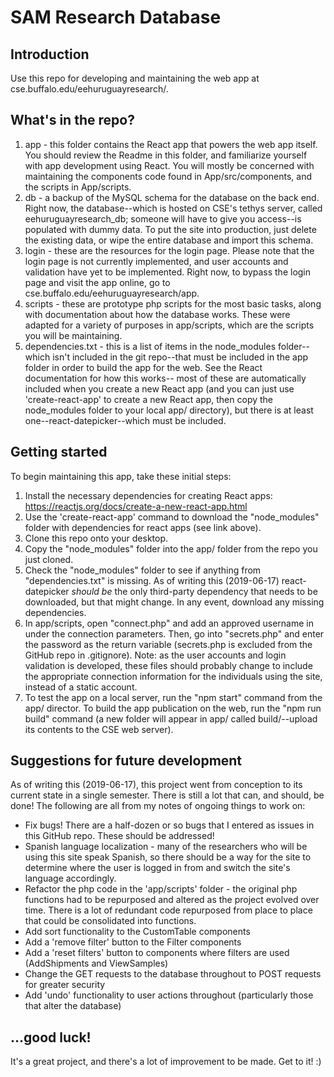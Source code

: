 # SAM Research Database

## Introduction

Use this repo for developing and maintaining the web app at cse.buffalo.edu/eehuruguayresearch/.

## What's in the repo?

1. app - this folder contains the React app that powers the web app itself. You should review the Readme in this folder, and familiarize yourself with app development using React. You will mostly be concerned with maintaining the components code found in App/src/components, and the scripts in App/scripts.
2. db - a backup of the MySQL schema for the database on the back end. Right now, the database--which is hosted on CSE's tethys server, called eehuruguayresearch_db; someone will have to give you access--is populated with dummy data. To put the site into production, just delete the existing data, or wipe the entire database and import this schema.
3. login - these are the resources for the login page. Please note that the login page is not currently implemented, and user accounts and validation have yet to be implemented. Right now, to bypass the login page and visit the app online, go to cse.buffalo.edu/eehuruguayresearch/app. 
4. scripts - these are prototype php scripts for the most basic tasks, along with documentation about how the database works. These were adapted for a variety of purposes in app/scripts, which are the scripts you will be maintaining.
4. dependencies.txt - this is a list of items in the node_modules folder--which isn't included in the git repo--that must be included in the app folder in order to build the app for the web. See the React documentation for how this works-- most of these are automatically included when you create a new React app (and you can just use 'create-react-app' to create a new React app, then copy the node_modules folder to your local app/ directory), but there is at least one--react-datepicker--which must be included.

## Getting started

To begin maintaining this app, take these initial steps:

1. Install the necessary dependencies for creating React apps: https://reactjs.org/docs/create-a-new-react-app.html
2. Use the 'create-react-app' command to download the "node_modules" folder with dependencies for react apps (see link above).
3. Clone this repo onto your desktop.
4. Copy the "node_modules" folder into the app/ folder from the repo you just cloned.
5. Check the "node_modules" folder to see if anything from "dependencies.txt" is missing. As of writing this (2019-06-17) react-datepicker *should be* the only third-party dependency that needs to be downloaded, but that might change. In any event, download any missing dependencies.
6. In app/scripts, open "connect.php" and add an approved username in under the connection parameters. Then, go into "secrets.php" and enter the password as the return variable (secrets.php is excluded from the GitHub repo in .gitignore). Note: as the user accounts and login validation is developed, these files should probably change to include the appropriate connection information for the individuals using the site, instead of a static account.
7. To test the app on a local server, run the "npm start" command from the app/ director. To build the app publication on the web, run the "npm run build" command (a new folder will appear in app/ called build/--upload its contents to the CSE web server).

## Suggestions for future development

As of writing this (2019-06-17), this project went from conception to its current state in a single semester. There is still a lot that can, and should, be done! The following are all from my notes of ongoing things to work on:

* Fix bugs! There are a half-dozen or so bugs that I entered as issues in this GitHub repo. These should be addressed!
* Spanish language localization - many of the researchers who will be using this site speak Spanish, so there should be a way for the site to determine where the user is logged in from and switch the site's language accordingly.
* Refactor the php code in the 'app/scripts' folder - the original php functions had to be repurposed and altered as the project evolved over time. There is a lot of redundant code repurposed from place to place that could be consolidated into functions. 
* Add sort functionality to the CustomTable components
* Add a 'remove filter' button to the Filter components
* Add a 'reset filters' button to components where filters are used (AddShipments and ViewSamples)
* Change the GET requests to the database throughout to POST requests for greater security
* Add 'undo' functionality to user actions throughout (particularly those that alter the database)

## ...good luck!

It's a great project, and there's a lot of improvement to be made. Get to it! :)
